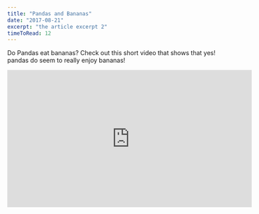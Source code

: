 ```yaml
---
title: "Pandas and Bananas"
date: "2017-08-21"
excerpt: "the article excerpt 2"
timeToRead: 12
---
```


Do Pandas eat bananas? Check out this short video that shows that yes! pandas do
seem to really enjoy bananas!

<iframe width="560" height="315" src="https://www.youtube.com/embed/4SZl1r2O_bY" frameborder="0" allowfullscreen></iframe>